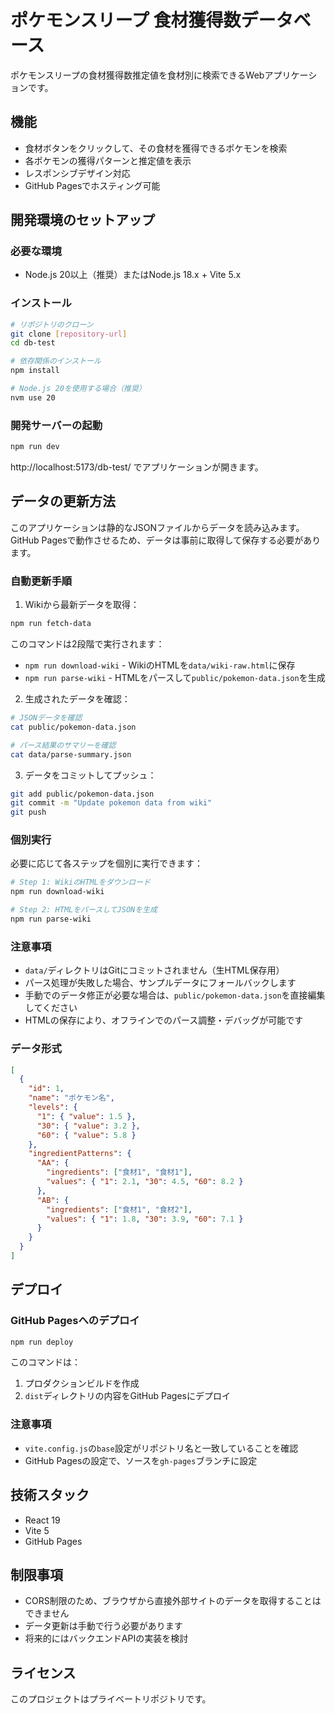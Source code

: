 # ポケモンスリープ 食材獲得数データベース

ポケモンスリープの食材獲得数推定値を食材別に検索できるWebアプリケーションです。

## 機能

- 食材ボタンをクリックして、その食材を獲得できるポケモンを検索
- 各ポケモンの獲得パターンと推定値を表示
- レスポンシブデザイン対応
- GitHub Pagesでホスティング可能

## 開発環境のセットアップ

### 必要な環境

- Node.js 20以上（推奨）またはNode.js 18.x + Vite 5.x

### インストール

```bash
# リポジトリのクローン
git clone [repository-url]
cd db-test

# 依存関係のインストール
npm install

# Node.js 20を使用する場合（推奨）
nvm use 20
```

### 開発サーバーの起動

```bash
npm run dev
```

http://localhost:5173/db-test/ でアプリケーションが開きます。

## データの更新方法

このアプリケーションは静的なJSONファイルからデータを読み込みます。GitHub Pagesで動作させるため、データは事前に取得して保存する必要があります。

### 自動更新手順

1. Wikiから最新データを取得：
```bash
npm run fetch-data
```

このコマンドは2段階で実行されます：
- `npm run download-wiki` - WikiのHTMLを`data/wiki-raw.html`に保存
- `npm run parse-wiki` - HTMLをパースして`public/pokemon-data.json`を生成

2. 生成されたデータを確認：
```bash
# JSONデータを確認
cat public/pokemon-data.json

# パース結果のサマリーを確認
cat data/parse-summary.json
```

3. データをコミットしてプッシュ：
```bash
git add public/pokemon-data.json
git commit -m "Update pokemon data from wiki"
git push
```

### 個別実行

必要に応じて各ステップを個別に実行できます：

```bash
# Step 1: WikiのHTMLをダウンロード
npm run download-wiki

# Step 2: HTMLをパースしてJSONを生成
npm run parse-wiki
```

### 注意事項

- `data/`ディレクトリはGitにコミットされません（生HTML保存用）
- パース処理が失敗した場合、サンプルデータにフォールバックします
- 手動でのデータ修正が必要な場合は、`public/pokemon-data.json`を直接編集してください
- HTMLの保存により、オフラインでのパース調整・デバッグが可能です

### データ形式

```json
[
  {
    "id": 1,
    "name": "ポケモン名",
    "levels": {
      "1": { "value": 1.5 },
      "30": { "value": 3.2 },
      "60": { "value": 5.8 }
    },
    "ingredientPatterns": {
      "AA": { 
        "ingredients": ["食材1", "食材1"], 
        "values": { "1": 2.1, "30": 4.5, "60": 8.2 } 
      },
      "AB": { 
        "ingredients": ["食材1", "食材2"], 
        "values": { "1": 1.8, "30": 3.9, "60": 7.1 } 
      }
    }
  }
]
```

## デプロイ

### GitHub Pagesへのデプロイ

```bash
npm run deploy
```

このコマンドは：
1. プロダクションビルドを作成
2. `dist`ディレクトリの内容をGitHub Pagesにデプロイ

### 注意事項

- `vite.config.js`の`base`設定がリポジトリ名と一致していることを確認
- GitHub Pagesの設定で、ソースを`gh-pages`ブランチに設定

## 技術スタック

- React 19
- Vite 5
- GitHub Pages

## 制限事項

- CORS制限のため、ブラウザから直接外部サイトのデータを取得することはできません
- データ更新は手動で行う必要があります
- 将来的にはバックエンドAPIの実装を検討

## ライセンス

このプロジェクトはプライベートリポジトリです。